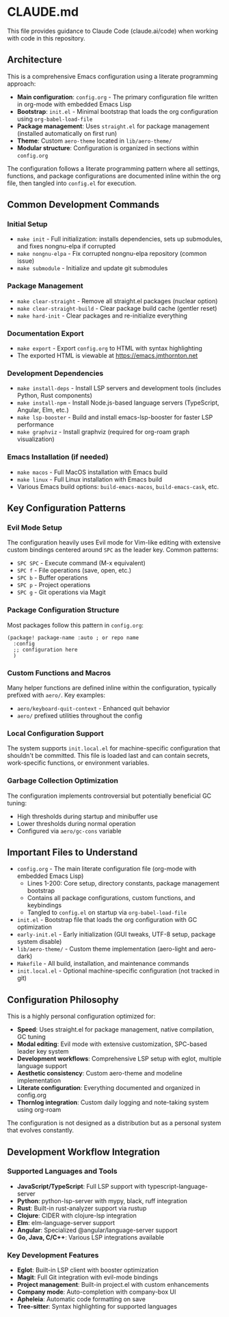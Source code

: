 # CLAUDE.md

This file provides guidance to Claude Code (claude.ai/code) when working with code in this repository.

## Architecture

This is a comprehensive Emacs configuration using a literate programming approach:

- **Main configuration**: `config.org` - The primary configuration file written in org-mode with embedded Emacs Lisp
- **Bootstrap**: `init.el` - Minimal bootstrap that loads the org configuration using `org-babel-load-file`
- **Package management**: Uses `straight.el` for package management (installed automatically on first run)
- **Theme**: Custom `aero-theme` located in `lib/aero-theme/`
- **Modular structure**: Configuration is organized in sections within `config.org`

The configuration follows a literate programming pattern where all settings, functions, and package configurations are documented inline within the org file, then tangled into `config.el` for execution.

## Common Development Commands

### Initial Setup
- `make init` - Full initialization: installs dependencies, sets up submodules, and fixes nongnu-elpa if corrupted
- `make nongnu-elpa` - Fix corrupted nongnu-elpa repository (common issue)
- `make submodule` - Initialize and update git submodules

### Package Management
- `make clear-straight` - Remove all straight.el packages (nuclear option)
- `make clear-straight-build` - Clear package build cache (gentler reset)
- `make hard-init` - Clear packages and re-initialize everything

### Documentation Export
- `make export` - Export `config.org` to HTML with syntax highlighting
- The exported HTML is viewable at https://emacs.jmthornton.net

### Development Dependencies
- `make install-deps` - Install LSP servers and development tools (includes Python, Rust components)
- `make install-npm` - Install Node.js-based language servers (TypeScript, Angular, Elm, etc.)
- `make lsp-booster` - Build and install emacs-lsp-booster for faster LSP performance
- `make graphviz` - Install graphviz (required for org-roam graph visualization)

### Emacs Installation (if needed)
- `make macos` - Full MacOS installation with Emacs build
- `make linux` - Full Linux installation with Emacs build
- Various Emacs build options: `build-emacs-macos`, `build-emacs-cask`, etc.

## Key Configuration Patterns

### Evil Mode Setup
The configuration heavily uses Evil mode for Vim-like editing with extensive custom bindings centered around `SPC` as the leader key. Common patterns:
- `SPC SPC` - Execute command (M-x equivalent)
- `SPC f` - File operations (save, open, etc.)
- `SPC b` - Buffer operations
- `SPC p` - Project operations
- `SPC g` - Git operations via Magit

### Package Configuration Structure
Most packages follow this pattern in `config.org`:
```elisp
(package! package-name :auto ; or repo name
  :config
  ;; configuration here
  )
```

### Custom Functions and Macros
Many helper functions are defined inline within the configuration, typically prefixed with `aero/`. Key examples:
- `aero/keyboard-quit-context` - Enhanced quit behavior
- `aero/` prefixed utilities throughout the config

### Local Configuration Support
The system supports `init.local.el` for machine-specific configuration that shouldn't be committed. This file is loaded last and can contain secrets, work-specific functions, or environment variables.

### Garbage Collection Optimization
The configuration implements controversial but potentially beneficial GC tuning:
- High thresholds during startup and minibuffer use
- Lower thresholds during normal operation
- Configured via `aero/gc-cons` variable

## Important Files to Understand

- `config.org` - The main literate configuration file (org-mode with embedded Emacs Lisp)
  - Lines 1-200: Core setup, directory constants, package management bootstrap
  - Contains all package configurations, custom functions, and keybindings
  - Tangled to `config.el` on startup via `org-babel-load-file`
- `init.el` - Bootstrap file that loads the org configuration with GC optimization
- `early-init.el` - Early initialization (GUI tweaks, UTF-8 setup, package system disable)
- `lib/aero-theme/` - Custom theme implementation (aero-light and aero-dark)
- `Makefile` - All build, installation, and maintenance commands
- `init.local.el` - Optional machine-specific configuration (not tracked in git)

## Configuration Philosophy

This is a highly personal configuration optimized for:
- **Speed**: Uses straight.el for package management, native compilation, GC tuning
- **Modal editing**: Evil mode with extensive customization, SPC-based leader key system
- **Development workflows**: Comprehensive LSP setup with eglot, multiple language support
- **Aesthetic consistency**: Custom aero-theme and modeline implementation
- **Literate configuration**: Everything documented and organized in config.org
- **Thornlog integration**: Custom daily logging and note-taking system using org-roam

The configuration is not designed as a distribution but as a personal system that evolves constantly.

## Development Workflow Integration

### Supported Languages and Tools
- **JavaScript/TypeScript**: Full LSP support with typescript-language-server
- **Python**: python-lsp-server with mypy, black, ruff integration
- **Rust**: Built-in rust-analyzer support via rustup
- **Clojure**: CIDER with clojure-lsp integration
- **Elm**: elm-language-server support
- **Angular**: Specialized @angular/language-server support
- **Go, Java, C/C++**: Various LSP integrations available

### Key Development Features
- **Eglot**: Built-in LSP client with booster optimization
- **Magit**: Full Git integration with evil-mode bindings
- **Project management**: Built-in project.el with custom enhancements
- **Company mode**: Auto-completion with company-box UI
- **Apheleia**: Automatic code formatting on save
- **Tree-sitter**: Syntax highlighting for supported languages
